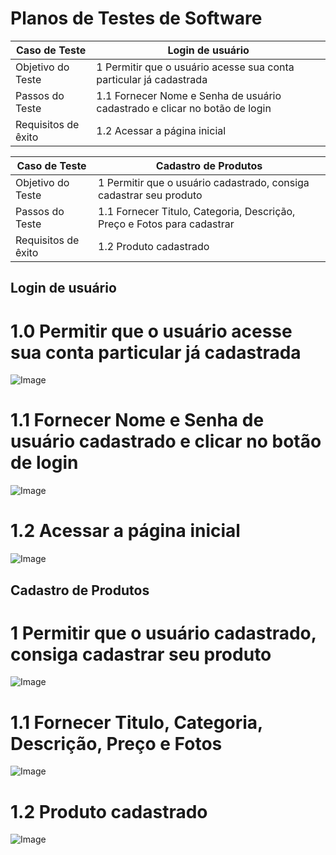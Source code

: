# Planos de Testes de Software

| Caso de Teste | Login de usuário |
| --- | --- |
| Objetivo do Teste | 1 Permitir que o usuário acesse sua conta particular já cadastrada |
| Passos do Teste  | 1.1 Fornecer Nome e Senha de usuário cadastrado e clicar no botão de login|
| Requisitos de êxito | 1.2 Acessar a página inicial |

| Caso de Teste | Cadastro de Produtos |
| --- | --- |
| Objetivo do Teste | 1 Permitir que o usuário cadastrado, consiga cadastrar seu produto |
| Passos do Teste  | 1.1 Fornecer Titulo, Categoria, Descrição, Preço e Fotos para cadastrar |
| Requisitos de êxito | 1.2 Produto cadastrado |

## Login de usuário 
#  1.0 Permitir que o usuário acesse sua conta particular já cadastrada
![Image](https://github.com/ICEI-PUC-Minas-PMV-ADS/pmv-ads-2023-1-e1-proj-web-t06-projeto-brechapp/assets/128766835/677bcc4a-5a3d-4281-8979-0f80ec5390a3)

# 1.1 Fornecer Nome e Senha de usuário cadastrado e clicar no botão de login
![Image](https://github.com/ICEI-PUC-Minas-PMV-ADS/pmv-ads-2023-1-e1-proj-web-t06-projeto-brechapp/assets/128766835/ed2ccee9-ef26-445b-9c10-6c6c9ab627c5)

# 1.2 Acessar a página inicial
![Image](https://github.com/ICEI-PUC-Minas-PMV-ADS/pmv-ads-2023-1-e1-proj-web-t06-projeto-brechapp/assets/128766835/af08f50e-68db-4153-ab11-d80688dc2893)

## Cadastro de Produtos
# 1 Permitir que o usuário cadastrado, consiga cadastrar seu produto
![Image](https://github.com/ICEI-PUC-Minas-PMV-ADS/pmv-ads-2023-1-e1-proj-web-t06-projeto-brechapp/assets/128766835/882c7a6d-22ce-4460-b25c-9cebb8b3a61d)

# 1.1 Fornecer Titulo, Categoria, Descrição, Preço e Fotos 
![Image](https://github.com/ICEI-PUC-Minas-PMV-ADS/pmv-ads-2023-1-e1-proj-web-t06-projeto-brechapp/assets/128766835/52d1cef2-8788-4c87-8751-9fe203962f87)

# 1.2 Produto cadastrado 
![Image](https://github.com/ICEI-PUC-Minas-PMV-ADS/pmv-ads-2023-1-e1-proj-web-t06-projeto-brechapp/assets/128766835/f5d0a11c-b3d9-4cae-9733-1af387b07085)




